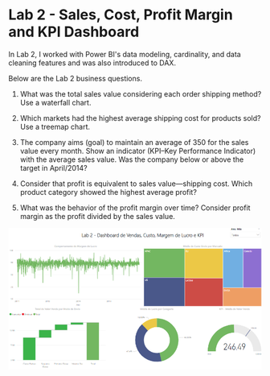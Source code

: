 # Lab 2 - Sales, Cost, Profit Margin and KPI Dashboard

In Lab 2, I worked with Power BI's data modeling, cardinality, and data cleaning features and was also introduced to DAX.

Below are the Lab 2 business questions.

1) What was the total sales value considering each order shipping method? Use a waterfall chart.

2) Which markets had the highest average shipping cost for products sold? Use a treemap chart.

3) The company aims (goal) to maintain an average of 350 for the sales value every month. Show an indicator (KPI–Key Performance Indicator) with the average sales value. Was the company below or above the target in April/2014?

4) Consider that profit is equivalent to sales value—shipping cost. Which product category showed the highest average profit?

5) What was the behavior of the profit margin over time? Consider profit margin as the profit divided by the sales value.

![](Lab2.png)

#
